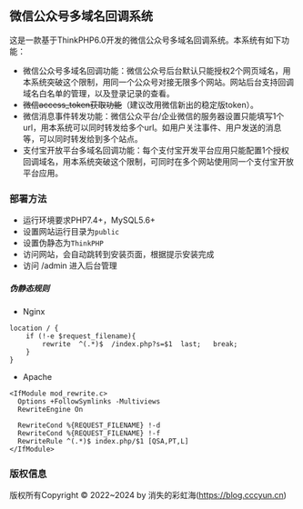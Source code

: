 ## 微信公众号多域名回调系统

这是一款基于ThinkPHP6.0开发的微信公众号多域名回调系统。本系统有如下功能：

- 微信公众号多域名回调功能：微信公众号后台默认只能授权2个网页域名，用本系统突破这个限制，用同一个公众号对接无限多个网站。网站后台支持回调域名白名单的管理，以及登录记录的查看。
- ~~微信access_token获取功能~~（建议改用微信新出的稳定版token）。
- 微信消息事件转发功能：微信公众平台/企业微信的服务器设置只能填写1个url，用本系统可以同时转发给多个url。如用户关注事件、用户发送的消息等，可以同时转发给到多个站点。
- 支付宝开放平台多域名回调功能：每个支付宝开发平台应用只能配置1个授权回调域名，用本系统突破这个限制，可同时在多个网站使用同一个支付宝开放平台应用。

### 部署方法

* 运行环境要求PHP7.4+，MySQL5.6+
* 设置网站运行目录为`public`
* 设置伪静态为`ThinkPHP`
* 访问网站，会自动跳转到安装页面，根据提示安装完成
* 访问 /admin 进入后台管理

##### 伪静态规则

* Nginx

```
location / {
	if (!-e $request_filename){
		rewrite  ^(.*)$  /index.php?s=$1  last;   break;
	}
}
```

* Apache

```
<IfModule mod_rewrite.c>
  Options +FollowSymlinks -Multiviews
  RewriteEngine On

  RewriteCond %{REQUEST_FILENAME} !-d
  RewriteCond %{REQUEST_FILENAME} !-f
  RewriteRule ^(.*)$ index.php/$1 [QSA,PT,L]
</IfModule>
```

### 版权信息

版权所有Copyright © 2022~2024 by 消失的彩虹海(https://blog.cccyun.cn)

